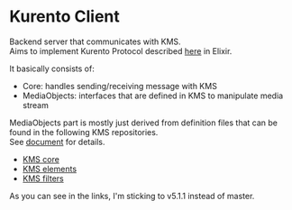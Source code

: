Kurento Client
==

Backend server that communicates with KMS.  
Aims to implement Kurento Protocol described [here](https://www.kurento.org/docs/current/mastering/kurento_protocol.html) in Elixir. 

It basically consists of:
- Core: handles sending/receiving message with KMS
- MediaObjects: interfaces that are defined in KMS to manipulate media stream

MediaObjects part is mostly just derived from definition files that can be found in the following KMS repositories.  
See [document](https://www.kurento.org/docs/current/mastering/kurento_protocol.html#kurento-api) for details.
- [KMS core](https://github.com/Kurento/kms-core/tree/v5.1.1/src/server/interface)
- [KMS elements](https://github.com/Kurento/kms-elements/tree/v5.1.1/src/server/interface)
- [KMS filters](https://github.com/Kurento/kms-filters/tree/v5.1.1/src/server/interface)

As you can see in the links, I'm sticking to v5.1.1 instead of master.
